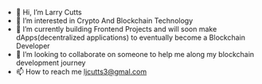 - 👋 Hi, I’m Larry Cutts
- 👀 I’m interested in Crypto And Blockchain Technology
- 🌱 I’m currently building Frontend Projects and will soon make dApps(decentralized applications) to eventually become a Blockchain Developer
- 💞️ I’m looking to collaborate on someone to help me along my blockchain development journey
- 📫 How to reach me ljcutts3@gmal.com

<!---
ljcutts/ljcutts is a ✨ special ✨ repository because its `README.md` (this file) appears on your GitHub profile.
You can click the Preview link to take a look at your changes.
--->
